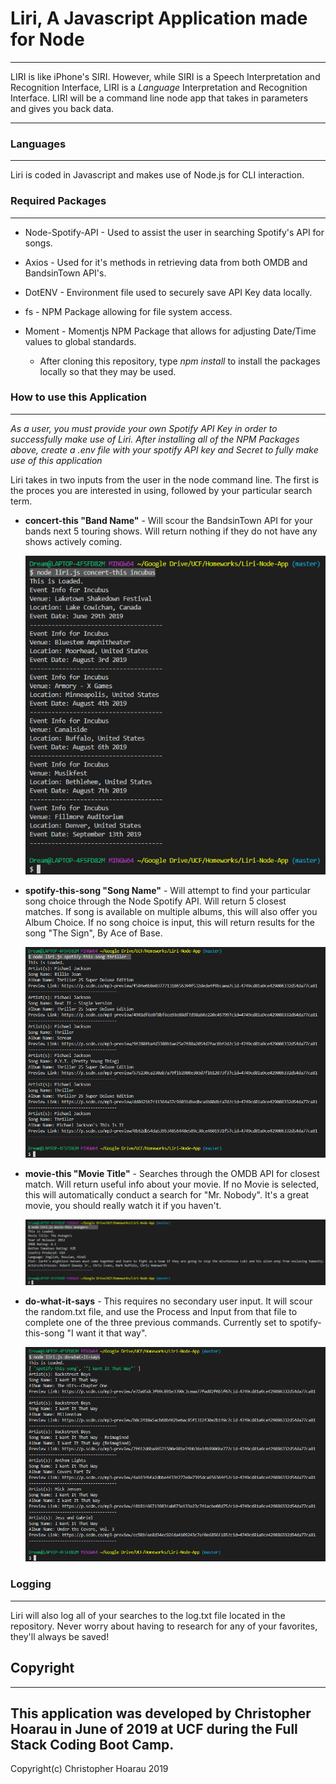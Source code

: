 # Liri, A Javascript Application made for Node
---

LIRI is like iPhone's SIRI. However, while SIRI is a Speech Interpretation and Recognition Interface, LIRI is a *Language* Interpretation and Recognition Interface. LIRI will be a command line node app that takes in parameters and gives you back data.

---

### Languages
---

Liri is coded in Javascript and makes use of Node.js for CLI interaction. 

### Required Packages
---

* Node-Spotify-API - Used to assist the user in searching Spotify's API for songs.
* Axios - Used for it's methods in retrieving data from both OMDB and BandsinTown API's.
* DotENV - Environment file used to securely save API Key data locally.
* fs - NPM Package allowing for file system access.
* Moment - Momentjs NPM Package that allows for adjusting Date/Time values to global standards.
  
    * After cloning this repository, type *npm install* to install the packages locally so that they may be used.
    
### How to use this Application
---

*As a user, you must provide your own Spotify API Key in order to successfully make use of Liri.
After installing all of the NPM Packages above, create a .env file with your spotify API key and Secret to fully make use of this application*

Liri takes in two inputs from the user in the node command line. The first is the proces you are interested in using, followed by your particular search term. 

* **concert-this "Band Name"** - Will scour the BandsinTown API for your bands next 5 touring shows. Will return nothing if they do not have any shows actively coming.
  
    ![BandsImage](/assets/images/concert.png)
  
* **spotify-this-song "Song Name"** - Will attempt to find your particular song choice through the Node Spotify API. Will return 5 closest matches. If song is available on multiple albums, this will also offer you Album Choice. If no song choice is input, this will return results for the song "The Sign", By Ace of Base.
  
    ![SpotifyImage](/assets/images/spotify.png)
  
* **movie-this "Movie Title"** - Searches through the OMDB API for closest match. Will return useful info about your movie. If no Movie is selected, this will automatically conduct a search for "Mr. Nobody". It's a great movie, you should really watch it if you haven't.
  
    ![MovieImage](/assets/images/movie.png)
    
* **do-what-it-says** - This requires no secondary user input. It will scour the random.txt file, and use the Process and Input from that file to complete one of the three previous commands. Currently set to spotify-this-song "I want it that way".

    ![doitImage](/assets/images/doit.png)

### Logging
---

Liri will also log all of your searches to the log.txt file located in the repository. Never worry about having to research for any of your favorites, they'll always be saved!

## Copyright
---
This application was developed by Christopher Hoarau in June of 2019 at UCF during the Full Stack Coding Boot Camp.
---
Copyright(c) Christopher Hoarau 2019

